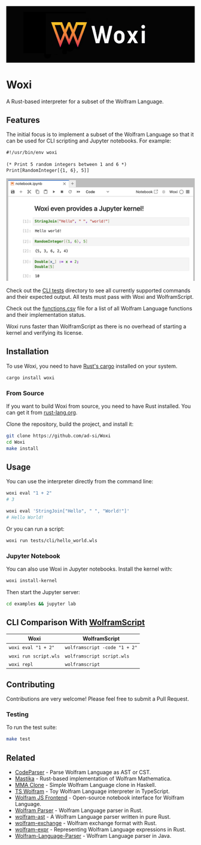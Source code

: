 <img src="./images/logo.png" alt="Wordmark of Woxi">

# Woxi

A Rust-based interpreter for a subset of the Wolfram Language.


## Features

The initial focus is to implement a subset of the Wolfram Language
so that it can be used for CLI scripting and Jupyter notebooks.
For example:

```wolfram
#!/usr/bin/env woxi

(* Print 5 random integers between 1 and 6 *)
Print[RandomInteger[{1, 6}, 5]]
```

![Screenshot of Jupyter Notebook](images/2025-05-18t1620_jupyter.png)

Check out the [CLI tests](./tests/cli) directory
to see all currently supported commands and their expected output.
All tests must pass with Woxi and WolframScript.

Check out the [functions.csv](./functions.csv) file
for a list of all Wolfram Language functions and their implementation status.

Woxi runs faster than WolframScript as there is no overhead of starting a kernel
and verifying its license.


## Installation

To use Woxi, you need to have [Rust's cargo](https://doc.rust-lang.org/cargo/)
installed on your system.

```sh
cargo install woxi
```

### From Source

If you want to build Woxi from source, you need to have Rust installed.
You can get it from [rust-lang.org](https://www.rust-lang.org/tools/install).

Clone the repository, build the project, and install it:

```sh
git clone https://github.com/ad-si/Woxi
cd Woxi
make install
```


## Usage

You can use the interpreter directly from the command line:

```sh
woxi eval "1 + 2"
# 3
```

```sh
woxi eval 'StringJoin["Hello", " ", "World!"]'
# Hello World!
```

Or you can run a script:

```sh
woxi run tests/cli/hello_world.wls
```


### Jupyter Notebook

You can also use Woxi in Jupyter notebooks.
Install the kernel with:

```sh
woxi install-kernel
```

Then start the Jupyter server:

```sh
cd examples && jupyter lab
```


## CLI Comparison With [WolframScript]

[WolframScript]: https://www.wolfram.com/wolframscript/index.php.en

Woxi | WolframScript
--- | ---
`woxi eval "1 + 2"` | `wolframscript -code "1 + 2"`
`woxi run script.wls` | `wolframscript script.wls`
`woxi repl` | `wolframscript`


## Contributing

Contributions are very welcome!
Please feel free to submit a Pull Request.


### Testing

To run the test suite:

```sh
make test
```


## Related

- [CodeParser] - Parse Wolfram Language as AST or CST.
- [Mastika] - Rust-based implementation of Wolfram Mathematica.
- [MMA Clone] - Simple Wolfram Language clone in Haskell.
- [TS Wolfram] - Toy Wolfram Language interpreter in TypeScript.
- [Wolfram JS Frontend] - Open-source notebook interface for Wolfram Language.
- [Wolfram Parser] - Wolfram Language parser in Rust.
- [wolfram-ast] - A Wolfram Language parser written in pure Rust.
- [wolfram-exchange] - Wolfram exchange format with Rust.
- [wolfram-expr] - Representing Wolfram Language expressions in Rust.
- [Wolfram-Language-Parser] - Wolfram Language parser in Java.

[CodeParser]: https://github.com/WolframResearch/codeparser
[Mastika]: https://crates.io/crates/mastika
[MMA Clone]: https://github.com/mrtwistor/mmaclone
[TS Wolfram]: https://github.com/coffeemug/ts-wolfram
[Wolfram JS Frontend]: https://github.com/JerryI/wolfram-js-frontend
[Wolfram Parser]: https://github.com/oovm/wolfram-parser
[wolfram-ast]: https://crates.io/crates/wolfram-ast
[wolfram-exchange]: https://github.com/oovm/wolfram-exchange
[wolfram-expr]: https://github.com/WolframResearch/wolfram-expr-rs
[Wolfram-Language-Parser]: https://github.com/halirutan/Wolfram-Language-Parser
